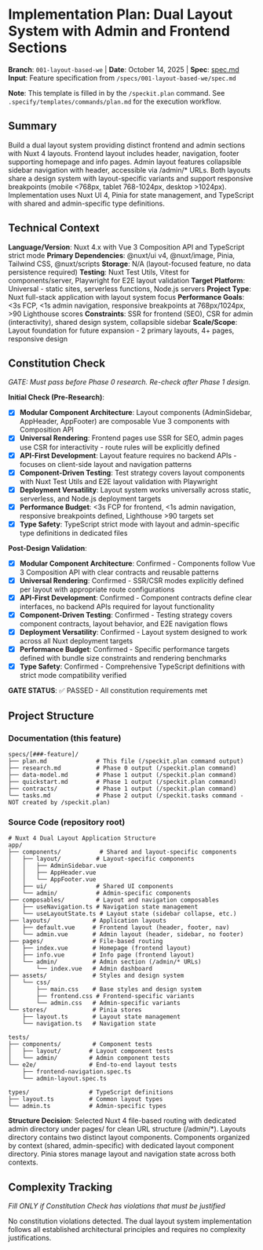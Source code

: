 # Implementation Plan: Dual Layout System with Admin and Frontend Sections

**Branch**: `001-layout-based-we` | **Date**: October 14, 2025 | **Spec**: [spec.md](./spec.md)
**Input**: Feature specification from `/specs/001-layout-based-we/spec.md`

**Note**: This template is filled in by the `/speckit.plan` command. See `.specify/templates/commands/plan.md` for the execution workflow.

## Summary

Build a dual layout system providing distinct frontend and admin sections with Nuxt 4 layouts. Frontend layout includes header, navigation, footer supporting homepage and info pages. Admin layout features collapsible sidebar navigation with header, accessible via /admin/\* URLs. Both layouts share a design system with layout-specific variants and support responsive breakpoints (mobile <768px, tablet 768-1024px, desktop >1024px). Implementation uses Nuxt UI 4, Pinia for state management, and TypeScript with shared and admin-specific type definitions.

## Technical Context

<!--
  ACTION REQUIRED: Replace the content in this section with the technical details
  for the project. The structure here is presented in advisory capacity to guide
  the iteration process.
-->

**Language/Version**: Nuxt 4.x with Vue 3 Composition API and TypeScript strict mode
**Primary Dependencies**: @nuxt/ui v4, @nuxt/image, Pinia, Tailwind CSS, @nuxt/scripts
**Storage**: N/A (layout-focused feature, no data persistence required)
**Testing**: Nuxt Test Utils, Vitest for components/server, Playwright for E2E layout validation
**Target Platform**: Universal - static sites, serverless functions, Node.js servers
**Project Type**: Nuxt full-stack application with layout system focus
**Performance Goals**: <3s FCP, <1s admin navigation, responsive breakpoints at 768px/1024px, >90 Lighthouse scores
**Constraints**: SSR for frontend (SEO), CSR for admin (interactivity), shared design system, collapsible sidebar
**Scale/Scope**: Layout foundation for future expansion - 2 primary layouts, 4+ pages, responsive design

## Constitution Check

_GATE: Must pass before Phase 0 research. Re-check after Phase 1 design._

**Initial Check (Pre-Research)**:

- [x] **Modular Component Architecture**: Layout components (AdminSidebar, AppHeader, AppFooter) are composable Vue 3 components with Composition API
- [x] **Universal Rendering**: Frontend pages use SSR for SEO, admin pages use CSR for interactivity - route rules will be explicitly defined
- [x] **API-First Development**: Layout feature requires no backend APIs - focuses on client-side layout and navigation patterns
- [x] **Component-Driven Testing**: Test strategy covers layout components with Nuxt Test Utils and E2E layout validation with Playwright
- [x] **Deployment Versatility**: Layout system works universally across static, serverless, and Node.js deployment targets
- [x] **Performance Budget**: <3s FCP for frontend, <1s admin navigation, responsive breakpoints defined, Lighthouse >90 targets set
- [x] **Type Safety**: TypeScript strict mode with layout and admin-specific type definitions in dedicated files

**Post-Design Validation**:

- [x] **Modular Component Architecture**: Confirmed - Components follow Vue 3 Composition API with clear contracts and reusable patterns
- [x] **Universal Rendering**: Confirmed - SSR/CSR modes explicitly defined per layout with appropriate route configurations
- [x] **API-First Development**: Confirmed - Component contracts define clear interfaces, no backend APIs required for layout functionality
- [x] **Component-Driven Testing**: Confirmed - Testing strategy covers component contracts, layout behavior, and E2E navigation flows
- [x] **Deployment Versatility**: Confirmed - Layout system designed to work across all Nuxt deployment targets
- [x] **Performance Budget**: Confirmed - Specific performance targets defined with bundle size constraints and rendering benchmarks
- [x] **Type Safety**: Confirmed - Comprehensive TypeScript definitions with strict mode compatibility verified

**GATE STATUS**: ✅ PASSED - All constitution requirements met

## Project Structure

### Documentation (this feature)

```
specs/[###-feature]/
├── plan.md              # This file (/speckit.plan command output)
├── research.md          # Phase 0 output (/speckit.plan command)
├── data-model.md        # Phase 1 output (/speckit.plan command)
├── quickstart.md        # Phase 1 output (/speckit.plan command)
├── contracts/           # Phase 1 output (/speckit.plan command)
└── tasks.md             # Phase 2 output (/speckit.tasks command - NOT created by /speckit.plan)
```

### Source Code (repository root)

<!--
  ACTION REQUIRED: Replace the placeholder tree below with the concrete layout
  for this feature. Delete unused options and expand the chosen structure with
  real paths (e.g., apps/admin, packages/something). The delivered plan must
  not include Option labels.
-->

```
# Nuxt 4 Dual Layout Application Structure
app/
├── components/           # Shared and layout-specific components
│   ├── layout/          # Layout-specific components
│   │   ├── AdminSidebar.vue
│   │   ├── AppHeader.vue
│   │   └── AppFooter.vue
│   ├── ui/              # Shared UI components
│   └── admin/           # Admin-specific components
├── composables/         # Layout and navigation composables
│   ├── useNavigation.ts # Navigation state management
│   └── useLayoutState.ts # Layout state (sidebar collapse, etc.)
├── layouts/            # Application layouts
│   ├── default.vue     # Frontend layout (header, footer, nav)
│   └── admin.vue       # Admin layout (header, sidebar, no footer)
├── pages/              # File-based routing
│   ├── index.vue       # Homepage (frontend layout)
│   ├── info.vue        # Info page (frontend layout)
│   └── admin/          # Admin section (/admin/* URLs)
│       └── index.vue   # Admin dashboard
├── assets/             # Styles and design system
│   └── css/
│       ├── main.css    # Base styles and design system
│       ├── frontend.css # Frontend-specific variants
│       └── admin.css   # Admin-specific variants
└── stores/             # Pinia stores
    ├── layout.ts       # Layout state management
    └── navigation.ts   # Navigation state

tests/
├── components/         # Component tests
│   ├── layout/        # Layout component tests
│   └── admin/         # Admin component tests
└── e2e/               # End-to-end layout tests
    ├── frontend-navigation.spec.ts
    └── admin-layout.spec.ts

types/                 # TypeScript definitions
├── layout.ts          # Common layout types
└── admin.ts           # Admin-specific types
```

**Structure Decision**: Selected Nuxt 4 file-based routing with dedicated admin directory under pages/ for clean URL structure (/admin/\*). Layouts directory contains two distinct layout components. Components organized by context (shared, admin-specific) with dedicated layout component directory. Pinia stores manage layout and navigation state across both contexts.

## Complexity Tracking

_Fill ONLY if Constitution Check has violations that must be justified_

No constitution violations detected. The dual layout system implementation follows all established architectural principles and requires no complexity justifications.
